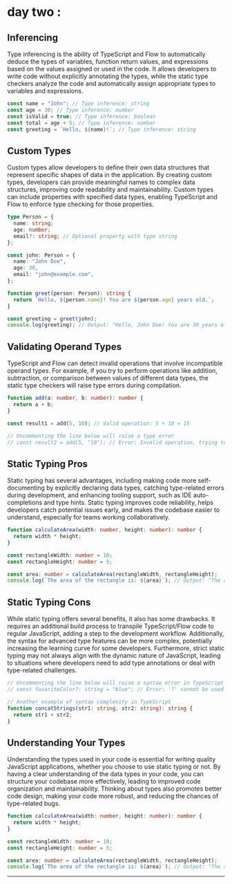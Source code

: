 # day two :

## Inferencing

Type inferencing is the ability of TypeScript and Flow to automatically deduce the types of variables, function return values, and expressions based on the values assigned or used in the code. It allows developers to write code without explicitly annotating the types, while the static type checkers analyze the code and automatically assign appropriate types to variables and expressions.

```typescript
const name = "John"; // Type inference: string
const age = 30; // Type inference: number
const isValid = true; // Type inference: boolean
const total = age + 5; // Type inference: number
const greeting = `Hello, ${name}!`; // Type inference: string
```

## Custom Types

Custom types allow developers to define their own data structures that represent specific shapes of data in the application. By creating custom types, developers can provide meaningful names to complex data structures, improving code readability and maintainability. Custom types can include properties with specified data types, enabling TypeScript and Flow to enforce type checking for those properties.

```typescript
type Person = {
  name: string;
  age: number;
  email?: string; // Optional property with type string
};

const john: Person = {
  name: "John Doe",
  age: 30,
  email: "john@example.com",
};

function greet(person: Person): string {
  return `Hello, ${person.name}! You are ${person.age} years old.`;
}

const greeting = greet(john);
console.log(greeting); // Output: "Hello, John Doe! You are 30 years old."
```

## Validating Operand Types

TypeScript and Flow can detect invalid operations that involve incompatible operand types. For example, if you try to perform operations like addition, subtraction, or comparison between values of different data types, the static type checkers will raise type errors during compilation.

```typescript
function add(a: number, b: number): number {
  return a + b;
}

const result1 = add(5, 10); // Valid operation: 5 + 10 = 15

// Uncommenting the line below will raise a type error
// const result2 = add(5, "10"); // Error: Invalid operation, trying to add a number and a string
```

## Static Typing Pros

Static typing has several advantages, including making code more self-documenting by explicitly declaring data types, catching type-related errors during development, and enhancing tooling support, such as IDE auto-completions and type hints. Static typing improves code reliability, helps developers catch potential issues early, and makes the codebase easier to understand, especially for teams working collaboratively.

```typescript
function calculateArea(width: number, height: number): number {
  return width * height;
}

const rectangleWidth: number = 10;
const rectangleHeight: number = 5;

const area: number = calculateArea(rectangleWidth, rectangleHeight);
console.log(`The area of the rectangle is: ${area}`); // Output: "The area of the rectangle is: 50"
```

## Static Typing Cons

While static typing offers several benefits, it also has some drawbacks. It requires an additional build process to transpile TypeScript/Flow code to regular JavaScript, adding a step to the development workflow. Additionally, the syntax for advanced type features can be more complex, potentially increasing the learning curve for some developers. Furthermore, strict static typing may not always align with the dynamic nature of JavaScript, leading to situations where developers need to add type annotations or deal with type-related challenges.

```typescript
// Uncommenting the line below will raise a syntax error in TypeScript
// const favoriteColor?: string = "blue"; // Error: '?' cannot be used with 'const' declaration

// Another example of syntax complexity in TypeScript
function concatStrings(str1: string, str2: string): string {
  return str1 + str2;
}
```

## Understanding Your Types

Understanding the types used in your code is essential for writing quality JavaScript applications, whether you choose to use static typing or not. By having a clear understanding of the data types in your code, you can structure your codebase more effectively, leading to improved code organization and maintainability. Thinking about types also promotes better code design, making your code more robust, and reducing the chances of type-related bugs.

```typescript
function calculateArea(width: number, height: number): number {
  return width * height;
}

const rectangleWidth: number = 10;
const rectangleHeight: number = 5;

const area: number = calculateArea(rectangleWidth, rectangleHeight);
console.log(`The area of the rectangle is: ${area}`); // Output: "The area of the rectangle is: 50"
```

---
